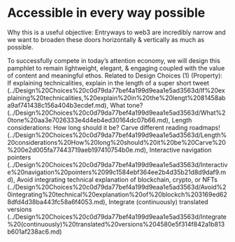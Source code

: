 # Accessible in every way possible

Why this is a useful objective: Entryways to web3 are incredibly narrow and we want to broaden these doors horizontally & vertically as much as possible.

To successfully compete in today’s attention economy, we will design this pamphlet to remain lightweight, elegant, & engaging coupled with the value of content and meaningful ethos. 
Related to Design Choices (1) (Property): If explaining technicalities, explain in the length of a super short tweet (../Design%20Choices%20c0d79da77bef4a199d9eaa1e5ad3563d/If%20explaining%20technicalities,%20explain%20in%20the%20lengt%2081458aba9af741438c156a404b3ecdef.md), What tone? (../Design%20Choices%20c0d79da77bef4a199d9eaa1e5ad3563d/What%20tone%20aa3e7026333e4d4eb4ed30164dc07b66.md), Length considerations: How long should it be? Carve different reading roadmaps! (../Design%20Choices%20c0d79da77bef4a199d9eaa1e5ad3563d/Length%20considerations%20How%20long%20should%20it%20be%20Carve%20%200e2d005fa77443719aeb197410754b0e.md), Interactive navigation pointers (../Design%20Choices%20c0d79da77bef4a199d9eaa1e5ad3563d/Interactive%20navigation%20pointers%2099c1584ebf364ee2b4d35b21d8d9daf9.md), Avoid integrating technical explanation of blockchain, crypto, or NFTs (../Design%20Choices%20c0d79da77bef4a199d9eaa1e5ad3563d/Avoid%20integrating%20technical%20explanation%20of%20blockch%203169ed628dfd4d38ba443fc58a6f4053.md), Integrate (continuously) translated versions (../Design%20Choices%20c0d79da77bef4a199d9eaa1e5ad3563d/Integrate%20(continuously)%20translated%20versions%204580e5f314f842a1b813b601af238ac6.md)